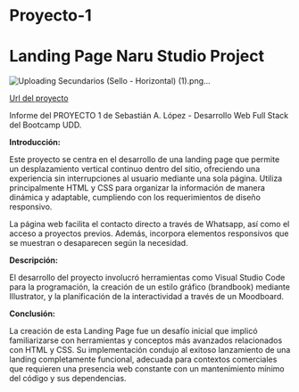 # Proyecto-1
# Landing Page Naru Studio Project



![Uploading Secundarios (Sello - Horizontal) (1).png…]()


[Url del proyecto](https://sebaao.github.io/DWFS-Proyecto-1/)


Informe del PROYECTO 1 de Sebastián A. López - Desarrollo Web Full Stack del Bootcamp UDD. 


**Introducción:**

Este proyecto se centra en el desarrollo de una landing page que permite un desplazamiento vertical continuo dentro del sitio, ofreciendo una experiencia sin interrupciones al usuario mediante una sola página. Utiliza principalmente HTML y CSS para organizar la información de manera dinámica y adaptable, cumpliendo con los requerimientos de diseño responsivo.

La página web facilita el contacto directo a través de Whatsapp, así como el acceso a proyectos previos. Además, incorpora elementos responsivos que se muestran o desaparecen según la necesidad.

**Descripción:**

El desarrollo del proyecto involucró herramientas como Visual Studio Code para la programación, la creación de un estilo gráfico (brandbook) mediante Illustrator, y la planificación de la interactividad a través de un Moodboard.

**Conclusión:**

La creación de esta Landing Page fue un desafío inicial que implicó familiarizarse con herramientas y conceptos más avanzados relacionados con HTML y CSS. Su implementación condujo al exitoso lanzamiento de una landing completamente funcional, adecuada para contextos comerciales que requieren una presencia web constante con un mantenimiento mínimo del código y sus dependencias.
